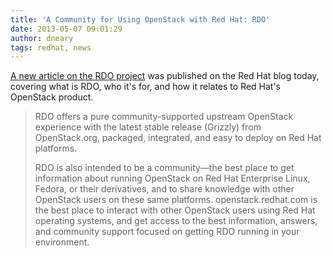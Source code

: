 ```yaml
---
title: 'A Community for Using OpenStack with Red Hat: RDO'
date: 2013-05-07 09:01:29
author: dneary
tags: redhat, news
---
```


[A new article on the RDO project](http://www.redhat.com/about/news/archive/2013/5/a-community-for-using-openstack-with-red-hat-rdo) was published on the Red Hat blog today, covering what is RDO, who it's for, and how it relates to Red Hat's OpenStack product.

> RDO offers a pure community-supported upstream OpenStack experience with the latest stable 
> release (Grizzly) from OpenStack.org, packaged, integrated, and easy to deploy on Red Hat platforms.
> 
> RDO is also intended to be a community—the best place to get information about running OpenStack
> on Red Hat Enterprise Linux, Fedora, or their derivatives, and to share knowledge with other
> OpenStack users on these same platforms. openstack.redhat.com is the best place to interact with
> other OpenStack users using Red Hat operating systems, and get access to the best information,
> answers, and community support focused on getting RDO running in your environment.
